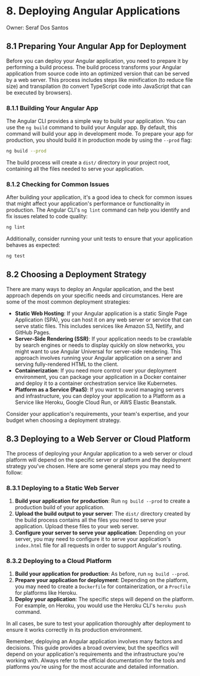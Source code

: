 # 8. Deploying Angular Applications

Owner: Seraf Dos Santos

## 8.1 Preparing Your Angular App for Deployment

Before you can deploy your Angular application, you need to prepare it by performing a build process. The build process transforms your Angular application from source code into an optimized version that can be served by a web server. This process includes steps like minification (to reduce file size) and transpilation (to convert TypeScript code into JavaScript that can be executed by browsers).

### 8.1.1 Building Your Angular App

The Angular CLI provides a simple way to build your application. You can use the `ng build` command to build your Angular app. By default, this command will build your app in development mode. To prepare your app for production, you should build it in production mode by using the `--prod` flag:

```bash
ng build --prod

```

The build process will create a `dist/` directory in your project root, containing all the files needed to serve your application.

### 8.1.2 Checking for Common Issues

After building your application, it's a good idea to check for common issues that might affect your application's performance or functionality in production. The Angular CLI's `ng lint` command can help you identify and fix issues related to code quality:

```bash
ng lint

```

Additionally, consider running your unit tests to ensure that your application behaves as expected:

```bash
ng test

```

## 8.2 Choosing a Deployment Strategy

There are many ways to deploy an Angular application, and the best approach depends on your specific needs and circumstances. Here are some of the most common deployment strategies:

- **Static Web Hosting**: If your Angular application is a static Single Page Application (SPA), you can host it on any web server or service that can serve static files. This includes services like Amazon S3, Netlify, and GitHub Pages.
- **Server-Side Rendering (SSR)**: If your application needs to be crawlable by search engines or needs to display quickly on slow networks, you might want to use Angular Universal for server-side rendering. This approach involves running your Angular application on a server and serving fully-rendered HTML to the client.
- **Containerization**: If you need more control over your deployment environment, you can package your application in a Docker container and deploy it to a container orchestration service like Kubernetes.
- **Platform as a Service (PaaS)**: If you want to avoid managing servers and infrastructure, you can deploy your application to a Platform as a Service like Heroku, Google Cloud Run, or AWS Elastic Beanstalk.

Consider your application's requirements, your team's expertise, and your budget when choosing a deployment strategy.

## 8.3 Deploying to a Web Server or Cloud Platform

The process of deploying your Angular application to a web server or cloud platform will depend on the specific server or platform and the deployment strategy you've chosen. Here are some general steps you may need to follow:

### 8.3.1 Deploying to a Static Web Server

1. **Build your application for production**: Run `ng build --prod` to create a production build of your application.
2. **Upload the build output to your server**: The `dist/` directory created by the build process contains all the files you need to serve your application. Upload these files to your web server.
3. **Configure your server to serve your application**: Depending on your server, you may need to configure it to serve your application's `index.html` file for all requests in order to support Angular's routing.

### 8.3.2 Deploying to a Cloud Platform

1. **Build your application for production**: As before, run `ng build --prod`.
2. **Prepare your application for deployment**: Depending on the platform, you may need to create a `Dockerfile` for containerization, or a `Procfile` for platforms like Heroku.
3. **Deploy your application**: The specific steps will depend on the platform. For example, on Heroku, you would use the Heroku CLI's `heroku push` command.

In all cases, be sure to test your application thoroughly after deployment to ensure it works correctly in its production environment.

Remember, deploying an Angular application involves many factors and decisions. This guide provides a broad overview, but the specifics will depend on your application's requirements and the infrastructure you're working with. Always refer to the official documentation for the tools and platforms you're using for the most accurate and detailed information.